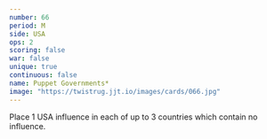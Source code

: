 ```yaml
---
number: 66
period: M
side: USA
ops: 2
scoring: false
war: false
unique: true
continuous: false
name: Puppet Governments*
image: "https://twistrug.jjt.io/images/cards/066.jpg"
---
```

Place 1 USA influence in each of up to 3 countries which contain no influence.
